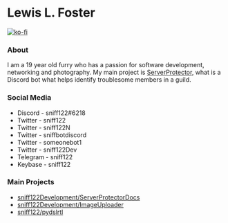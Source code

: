 # Lewis L. Foster

[![ko-fi](https://www.ko-fi.com/img/githubbutton_sm.svg)](https://ko-fi.com/P5P832VBY)

### About

I am a 19 year old furry who has a passion for software development, networking and photography. My main project is [ServerProtector](https://serverprotector.me), what is a Discord bot what helps identify troublesome members in a guild.


### Social Media

 - Discord - sniff122#6218
 - Twitter - sniff122
 - Twitter - sniff122N
 - Twitter - sniffbotdiscord
 - Twitter - someonebot1
 - Twitter - sniff122Dev
 - Telegram - sniff122
 - Keybase - sniff122
 
 ### Main Projects
 - [sniff122Development/ServerProtectorDocs](https://github.com./sniff122Development/ServerProtectorDocs)
 - [sniff122Development/ImageUploader](https://github.com/sniff122Development/ImageUploader)
 - [sniff122/pydslrtl](https://github.com/sniff122/pydslrtl)
